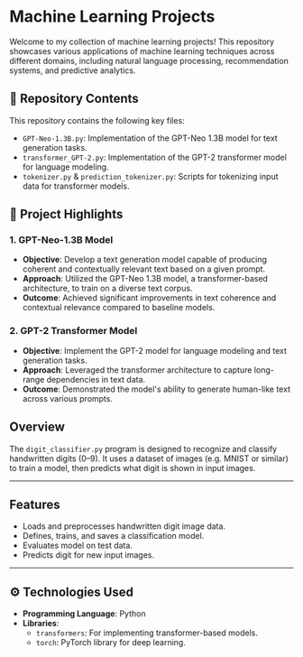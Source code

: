 # Machine Learning Projects 

Welcome to my collection of machine learning projects! This repository showcases various applications of machine learning techniques across different domains, including natural language processing, recommendation systems, and predictive analytics.

## 📂 Repository Contents

This repository contains the following key files:

- `GPT-Neo-1.3B.py`: Implementation of the GPT-Neo 1.3B model for text generation tasks.
- `transformer_GPT-2.py`: Implementation of the GPT-2 transformer model for language modeling.
- `tokenizer.py` & `prediction_tokenizer.py`: Scripts for tokenizing input data for transformer models.

## 🧠 Project Highlights

### 1. **GPT-Neo-1.3B Model**

- **Objective**: Develop a text generation model capable of producing coherent and contextually relevant text based on a given prompt.
- **Approach**: Utilized the GPT-Neo 1.3B model, a transformer-based architecture, to train on a diverse text corpus.
- **Outcome**: Achieved significant improvements in text coherence and contextual relevance compared to baseline models.

### 2. **GPT-2 Transformer Model**

- **Objective**: Implement the GPT-2 model for language modeling and text generation tasks.
- **Approach**: Leveraged the transformer architecture to capture long-range dependencies in text data.
- **Outcome**: Demonstrated the model's ability to generate human-like text across various prompts.

## Overview

The `digit_classifier.py` program is designed to recognize and classify handwritten digits (0–9). It uses a dataset of images (e.g. MNIST or similar) to train a model, then predicts what digit is shown in input images.  

---

## Features

- Loads and preprocesses handwritten digit image data.  
- Defines, trains, and saves a classification model.  
- Evaluates model on test data.  
- Predicts digit for new input images.  

---

## ⚙️ Technologies Used

- **Programming Language**: Python
- **Libraries**:
  - `transformers`: For implementing transformer-based models.
  - `torch`: PyTorch library for deep learning.
